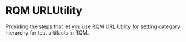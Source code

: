 RQM URLUtility
==========

Providing the steps that let you use RQM URL Utility for setting category hierarchy for test artifacts in RQM.
